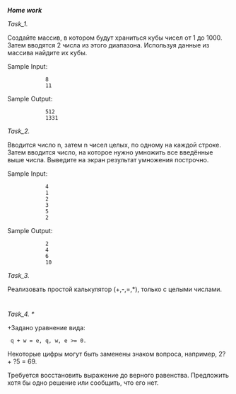 **_Home work_**

*Task_1.*

Создайте массив, в котором будут храниться кубы чисел от 1 до 1000. Затем вводятся 2 числа из этого диапазона. Используя данные из массива найдите их кубы.

Sample Input:

                8
                11
Sample Output:

                512
                1331

*Task_2.*

Вводится число n, затем n чисел целых, по одному на каждой строке. Затем вводится число, на которое нужно умножить все введённые выше числа. Выведите на экран результат умножения построчно.

Sample Input:

                4
                1
                2
                3
                5
                2

Sample Output:

                2
                4
                6
                10
*Task_3.*

Реализовать простой калькулятор (+,-,=,*), только с целыми числами.
#

_Task_4. *_

+Задано уравнение вида:
```
 q + w = e, q, w, e >= 0. 
 ```
 Некоторые цифры могут быть заменены знаком вопроса, например, 2? + ?5 = 69. 

 Требуется восстановить выражение до верного равенства. Предложить хотя бы одно решение или сообщить, что его нет.